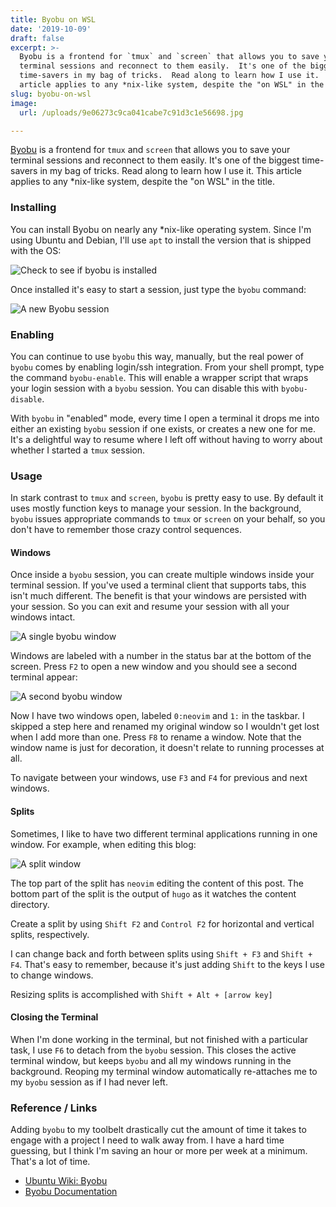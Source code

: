 ```yaml
---
title: Byobu on WSL
date: '2019-10-09'
draft: false
excerpt: >-
  Byobu is a frontend for `tmux` and `screen` that allows you to save your
  terminal sessions and reconnect to them easily.  It's one of the biggest
  time-savers in my bag of tricks.  Read along to learn how I use it.  This
  article applies to any *nix-like system, despite the "on WSL" in the title.
slug: byobu-on-wsl
image:
  url: /uploads/9e06273c9ca041cabe7c91d3c1e56698.jpg

---
```


[Byobu](http://byobu.co/) is a frontend for `tmux` and `screen` that allows you to save your terminal sessions and reconnect to them easily.  It's one of the biggest time-savers in my bag of tricks.  Read along to learn how I use it.  This article applies to any *nix-like system, despite the "on WSL" in the title.

### Installing

You can install Byobu on nearly any *nix-like operating system.  Since I'm using Ubuntu and Debian, I'll use `apt` to install the version that is shipped with the OS:

![Check to see if byobu is installed](https://content.brian.dev/uploads/173cf4ad653544199b18caefb7815fde.png)

Once installed it's easy to start a session, just type the `byobu` command:

![A new Byobu session](https://content.brian.dev/uploads/35b254fc1bdd44da99f03daa89204969.png)

### Enabling

You can continue to use `byobu` this way, manually, but the real power of `byobu` comes by enabling login/ssh integration.  From your shell prompt, type the command `byobu-enable`.  This will enable a wrapper script that wraps your login session with a `byobu` session.  You can disable this with `byobu-disable`.

With `byobu` in "enabled" mode, every time I open a terminal it drops me into either an existing `byobu` session if one exists, or creates a new one for me.  It's a delightful way to resume where I left off without having to worry about whether I started a `tmux` session.

### Usage

In stark contrast to `tmux` and `screen`, `byobu` is pretty easy to use.  By default it uses mostly function keys to manage your session.  In the background, `byobu` issues appropriate commands to `tmux` or `screen` on your behalf, so you don't have to remember those crazy control sequences.

#### Windows

Once inside a `byobu` session, you can create multiple windows inside your terminal session.  If you've used a terminal client that supports tabs, this isn't much different.  The benefit is that your windows are persisted with your session.  So you can exit and resume your session with all your windows intact.

![A single byobu window](https://content.brian.dev/uploads/d24d31e5e6954e86bd3f2cf934a0140e.png)


Windows are labeled with a number in the status bar at the bottom of the screen.  Press `F2` to open a new window and you should see a second terminal appear:

![A second byobu window](https://content.brian.dev/uploads/afd632e1757c4c7eb4ca3eb1182f79dc.png)


Now I have two windows open, labeled `0:neovim` and `1:` in the taskbar.  I skipped a step here and renamed my original window so I wouldn't get lost when I add more than one.  Press `F8` to rename a window.  Note that the window name is just for decoration, it doesn't relate to running processes at all.

To navigate between your windows, use `F3` and `F4` for previous and next windows.

#### Splits
Sometimes, I like to have two different terminal applications running in one window.  For example, when editing this blog:

![A split window](https://content.brian.dev/uploads/655ad82918be46578b16176f2310b052.png)



The top part of the split has `neovim` editing the content of this post.  The bottom part of the split is the output of `hugo` as it watches the content directory.

Create a split by using `Shift F2` and `Control F2` for horizontal and vertical splits, respectively.

I can change back and forth between splits using `Shift + F3` and `Shift + F4`.  That's easy to remember, because it's just adding `Shift` to the keys I use to change windows.

Resizing splits is accomplished with `Shift + Alt + [arrow key]`

#### Closing the Terminal

When I'm done working in the terminal, but not finished with a particular task, I use `F6` to detach from the `byobu` session.  This closes the active terminal window, but keeps `byobu` and all my windows running in the background.  Reoping my terminal window automatically re-attaches me to my `byobu` session as if I had never left.

### Reference / Links

Adding `byobu` to my toolbelt drastically cut the amount of time it takes to engage with a project I need to walk away from. I have a hard time guessing, but I think I'm saving an hour or more per week at a minimum.  That's a lot of time.


* [Ubuntu Wiki: Byobu](https://help.ubuntu.com/community/Byobu)
* [Byobu Documentation](http://byobu.co/documentation.html)

